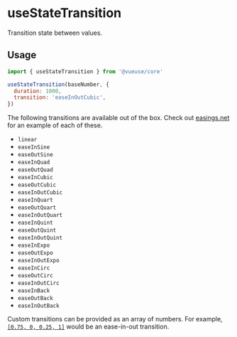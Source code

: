 # useStateTransition

Transition state between values.

## Usage

```jsx
import { useStateTransition } from '@vueuse/core'

useStateTransition(baseNumber, {
  duration: 1000,
  transition: 'easeInOutCubic',
})
```

The following transitions are available out of the box. Check out [easings.net](https://easings.net/en) for an example of each of these.

- `linear`
- `easeInSine`
- `easeOutSine`
- `easeInQuad`
- `easeOutQuad`
- `easeInCubic`
- `easeOutCubic`
- `easeInOutCubic`
- `easeInQuart`
- `easeOutQuart`
- `easeInOutQuart`
- `easeInQuint`
- `easeOutQuint`
- `easeInOutQuint`
- `easeInExpo`
- `easeOutExpo`
- `easeInOutExpo`
- `easeInCirc`
- `easeOutCirc`
- `easeInOutCirc`
- `easeInBack`
- `easeOutBack`
- `easeInOutBack`

Custom transitions can be provided as an array of numbers. For example, [`[0.75, 0, 0.25, 1]`](https://cubic-bezier.com/#.75,0,.25,1) would be an ease-in-out transition.